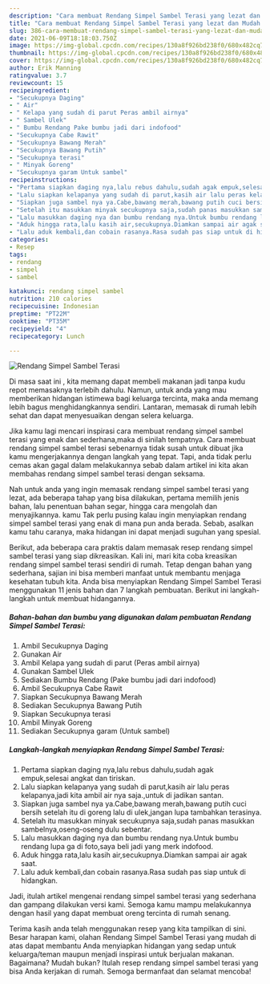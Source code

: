 ```yaml
---
description: "Cara membuat Rendang Simpel Sambel Terasi yang lezat dan Mudah Dibuat"
title: "Cara membuat Rendang Simpel Sambel Terasi yang lezat dan Mudah Dibuat"
slug: 386-cara-membuat-rendang-simpel-sambel-terasi-yang-lezat-dan-mudah-dibuat
date: 2021-06-09T18:18:03.750Z
image: https://img-global.cpcdn.com/recipes/130a8f926bd238f0/680x482cq70/rendang-simpel-sambel-terasi-foto-resep-utama.jpg
thumbnail: https://img-global.cpcdn.com/recipes/130a8f926bd238f0/680x482cq70/rendang-simpel-sambel-terasi-foto-resep-utama.jpg
cover: https://img-global.cpcdn.com/recipes/130a8f926bd238f0/680x482cq70/rendang-simpel-sambel-terasi-foto-resep-utama.jpg
author: Erik Manning
ratingvalue: 3.7
reviewcount: 15
recipeingredient:
- "Secukupnya Daging"
- " Air"
- " Kelapa yang sudah di parut Peras ambil airnya"
- " Sambel Ulek"
- " Bumbu Rendang Pake bumbu jadi dari indofood"
- "Secukupnya Cabe Rawit"
- "Secukupnya Bawang Merah"
- "Secukupnya Bawang Putih"
- "Secukupnya terasi"
- " Minyak Goreng"
- "Secukupnya garam Untuk sambel"
recipeinstructions:
- "Pertama siapkan daging nya,lalu rebus dahulu,sudah agak empuk,selesai angkat dan tiriskan."
- "Lalu siapkan kelapanya yang sudah di parut,kasih air lalu peras kelapanya,jadi kita ambil air nya saja.,untuk di jadikan santan."
- "Siapkan juga sambel nya ya.Cabe,bawang merah,bawang putih cuci bersih setelah itu di goreng lalu di ulek,jangan lupa tambahkan terasinya."
- "Setelah itu masukkan minyak secukupnya saja,sudah panas masukkan sambelnya,oseng-oseng dulu sebentar."
- "Lalu masukkan daging nya dan bumbu rendang nya.Untuk bumbu rendang lupa ga di foto,saya beli jadi yang merk indofood."
- "Aduk hingga rata,lalu kasih air,secukupnya.Diamkan sampai air agak saat."
- "Lalu aduk kembali,dan cobain rasanya.Rasa sudah pas siap untuk di hidangkan."
categories:
- Resep
tags:
- rendang
- simpel
- sambel

katakunci: rendang simpel sambel 
nutrition: 210 calories
recipecuisine: Indonesian
preptime: "PT22M"
cooktime: "PT35M"
recipeyield: "4"
recipecategory: Lunch

---
```



![Rendang Simpel Sambel Terasi](https://img-global.cpcdn.com/recipes/130a8f926bd238f0/680x482cq70/rendang-simpel-sambel-terasi-foto-resep-utama.jpg)

Di masa  saat ini , kita memang dapat membeli makanan jadi tanpa kudu repot memasaknya terlebih dahulu. Namun, untuk anda yang mau memberikan hidangan istimewa bagi keluarga tercinta, maka anda memang lebih bagus menghidangkannya sendiri. Lantaran, memasak di rumah lebih sehat dan dapat menyesuaikan dengan selera keluarga.

Jika kamu lagi mencari inspirasi cara membuat rendang simpel sambel terasi yang enak dan sederhana,maka di sinilah tempatnya. Cara membuat rendang simpel sambel terasi  sebenarnya tidak susah untuk dibuat jika kamu mengerjakannya dengan langkah yang tepat. Tapi, anda tidak perlu cemas akan gagal dalam melakukannya 
sebab dalam artikel ini kita akan membahas rendang simpel sambel terasi dengan seksama.  



Nah untuk anda yang ingin memasak rendang simpel sambel terasi yang lezat, ada beberapa tahap yang bisa dilakukan, pertama memilih jenis bahan, lalu penentuan bahan segar, hingga cara mengolah dan menyajikannya. kamu Tak perlu pusing kalau ingin menyiapkan rendang simpel sambel terasi yang enak di mana pun anda berada. Sebab, asalkan kamu  tahu caranya, maka hidangan ini dapat menjadi suguhan yang spesial.

Berikut, ada beberapa cara praktis  dalam memasak resep rendang simpel sambel terasi yang siap dikreasikan. Kali ini, mari kita coba kreasikan rendang simpel sambel terasi sendiri di rumah. Tetap dengan bahan yang sederhana, sajian ini bisa memberi manfaat untuk membantu menjaga kesehatan tubuh kita. Anda bisa menyiapkan Rendang Simpel Sambel Terasi menggunakan 11 jenis bahan dan 7 langkah pembuatan. Berikut ini langkah-langkah untuk membuat hidangannya.

<!--inarticleads1-->

##### Bahan-bahan dan bumbu yang digunakan dalam pembuatan Rendang Simpel Sambel Terasi:

1. Ambil Secukupnya Daging
1. Gunakan  Air
1. Ambil  Kelapa yang sudah di parut (Peras ambil airnya)
1. Gunakan  Sambel Ulek
1. Sediakan  Bumbu Rendang (Pake bumbu jadi dari indofood)
1. Ambil Secukupnya Cabe Rawit
1. Siapkan Secukupnya Bawang Merah
1. Sediakan Secukupnya Bawang Putih
1. Siapkan Secukupnya terasi
1. Ambil  Minyak Goreng
1. Sediakan Secukupnya garam (Untuk sambel)




<!--inarticleads2-->

##### Langkah-langkah menyiapkan Rendang Simpel Sambel Terasi:

1. Pertama siapkan daging nya,lalu rebus dahulu,sudah agak empuk,selesai angkat dan tiriskan.
1. Lalu siapkan kelapanya yang sudah di parut,kasih air lalu peras kelapanya,jadi kita ambil air nya saja.,untuk di jadikan santan.
1. Siapkan juga sambel nya ya.Cabe,bawang merah,bawang putih cuci bersih setelah itu di goreng lalu di ulek,jangan lupa tambahkan terasinya.
1. Setelah itu masukkan minyak secukupnya saja,sudah panas masukkan sambelnya,oseng-oseng dulu sebentar.
1. Lalu masukkan daging nya dan bumbu rendang nya.Untuk bumbu rendang lupa ga di foto,saya beli jadi yang merk indofood.
1. Aduk hingga rata,lalu kasih air,secukupnya.Diamkan sampai air agak saat.
1. Lalu aduk kembali,dan cobain rasanya.Rasa sudah pas siap untuk di hidangkan.




Jadi, itulah artikel mengenai  rendang simpel sambel terasi  yang sederhana dan gampang dilakukan versi kami. Semoga kamu mampu melakukannya dengan hasil yang dapat membuat oreng tercinta di rumah senang. 

Terima kasih anda telah menggunakan resep yang kita tampilkan di sini. Besar harapan kami, olahan  Rendang Simpel Sambel Terasi yang mudah di atas dapat membantu Anda menyiapkan hidangan yang sedap untuk keluarga/teman maupun menjadi inspirasi untuk berjualan makanan. Bagaimana? Mudah bukan? Itulah resep rendang simpel sambel terasi yang bisa Anda kerjakan di rumah. Semoga bermanfaat dan selamat mencoba!


